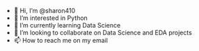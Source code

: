 - 👋 Hi, I’m @sharon410
- 👀 I’m interested in Python
- 🌱 I’m currently learning Data Science
- 💞️ I’m looking to collaborate on Data Science and EDA projects
- 📫 How to reach me on my email

<!---
sharon410/sharon410 is a ✨ special ✨ repository because its `README.md` (this file) appears on your GitHub profile.
You can click the Preview link to take a look at your changes.
--->

